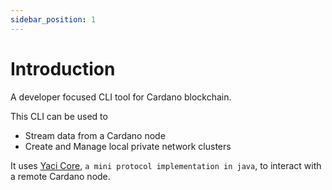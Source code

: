 ```yaml
---
sidebar_position: 1
---
```


# Introduction

A developer focused CLI tool for Cardano blockchain. 

This CLI can be used to
- Stream data from a Cardano node
- Create and Manage local private network clusters

It uses [Yaci Core](https://github.com/bloxbean/yaci-core), <code>a mini protocol implementation in java</code>, to interact with a remote Cardano node.
